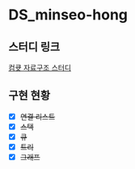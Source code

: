# DS_minseo-hong
## 스터디 링크
[컴큣 자료구조 스터디](https://github.com/orgs/comedu-cute-members/teams/2022-winter-data-structure-study)
## 구현 현황
- [X] ~~연결 리스트~~
- [X] ~~스택~~
- [X] ~~큐~~
- [X] ~~트리~~
- [X] ~~그래프~~
